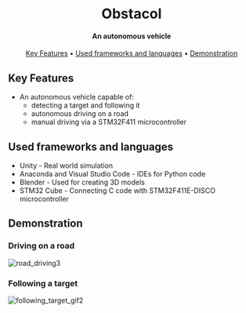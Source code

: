 
<h1 align="center">
  <br>
  Obstacol
  <br>
</h1>

<h4 align="center">An autonomous vehicle</h4>

<p align="center">
  <a href="#key-features">Key Features</a> •
  <a href="#used-frameworks-and-languages">Used frameworks and languages</a> •
  <a href="#demonstration">Demonstration</a>
</p>


## Key Features
* An autonomous vehicle capable of:
  - detecting a target and following it
  - autonomous driving on a road
  - manual driving via a STM32F411 microcontroller

## Used frameworks and languages
* Unity - Real world simulation
* Anaconda and Visual Studio Code - IDEs for Python code
* Blender - Used for creating 3D models
* STM32 Cube - Connecting C code with STM32F411E-DISCO microcontroller

## Demonstration
### Driving on a road
![road_driving3](https://user-images.githubusercontent.com/53914521/185399705-b6c83212-ae68-405f-9fff-d4f7001cbb1a.gif)

### Following a target
![following_target_gif2](https://user-images.githubusercontent.com/53914521/185399758-31fda6d0-9ae8-47b0-b5cd-45458e104066.gif)

